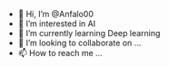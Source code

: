 - 👋 Hi, I’m @Anfalo00
- 👀 I’m interested in AI
- 🌱 I’m currently learning Deep learning
- 💞️ I’m looking to collaborate on ...
- 📫 How to reach me ...

<!---
Anfalo00/Anfalo00 is a ✨ special ✨ repository because its `README.md` (this file) appears on your GitHub profile.
You can click the Preview link to take a look at your changes.
--->
